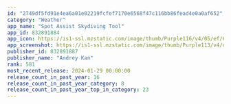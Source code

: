 ```yaml
---
id: "2749df5fd91e4ea6a01e02219fcfef7170e6568f47c116bb86fead4e0a0af652"
category: "Weather"
app_name: "Spot Assist Skydiving Tool"
app_id: 832891884
app_icon: https://is1-ssl.mzstatic.com/image/thumb/Purple116/v4/05/ef/65/05ef6556-5498-02ca-96b4-5b184bbef67b/AppIcon-1x_U007emarketing-5-0-85-220.jpeg/1024x1024bb.png
app_screenshot: https://is1-ssl.mzstatic.com/image/thumb/Purple113/v4/da/14/f5/da14f55c-c486-d3e3-85c0-7ceb16665bb0/pr_source.png/1242x2688bb.png
publisher_id: 832891887
publisher_name: "Andrey Kan"
rank: 581
most_recent_release: 2024-01-29 00:00:00
release_count_in_past_year: 16
release_count_in_past_year_category: 8
release_count_in_past_year_top_in_category: 23
---
```

